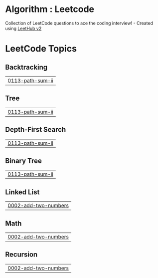 # Algorithm : Leetcode
Collection of LeetCode questions to ace the coding interview! - Created using [LeetHub v2](https://github.com/arunbhardwaj/LeetHub-2.0)

<!---LeetCode Topics Start-->
# LeetCode Topics
## Backtracking
|  |
| ------- |
| [0113-path-sum-ii](https://github.com/kangsumin2ya/Algorithm_Leetcode/tree/master/0113-path-sum-ii) |
## Tree
|  |
| ------- |
| [0113-path-sum-ii](https://github.com/kangsumin2ya/Algorithm_Leetcode/tree/master/0113-path-sum-ii) |
## Depth-First Search
|  |
| ------- |
| [0113-path-sum-ii](https://github.com/kangsumin2ya/Algorithm_Leetcode/tree/master/0113-path-sum-ii) |
## Binary Tree
|  |
| ------- |
| [0113-path-sum-ii](https://github.com/kangsumin2ya/Algorithm_Leetcode/tree/master/0113-path-sum-ii) |
## Linked List
|  |
| ------- |
| [0002-add-two-numbers](https://github.com/kangsumin2ya/Algorithm_Leetcode/tree/master/0002-add-two-numbers) |
## Math
|  |
| ------- |
| [0002-add-two-numbers](https://github.com/kangsumin2ya/Algorithm_Leetcode/tree/master/0002-add-two-numbers) |
## Recursion
|  |
| ------- |
| [0002-add-two-numbers](https://github.com/kangsumin2ya/Algorithm_Leetcode/tree/master/0002-add-two-numbers) |
<!---LeetCode Topics End-->